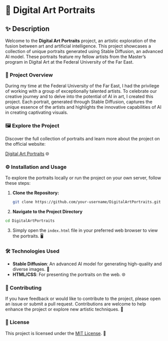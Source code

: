 # 🎨 Digital Art Portraits

## ✨ Description

Welcome to the **Digital Art Portraits** project, an artistic exploration of the fusion between art and artificial intelligence. This project showcases a collection of unique portraits generated using Stable Diffusion, an advanced AI model. These portraits feature my fellow artists from the Master’s program in Digital Art at the Federal University of the Far East.

### 🌟 Project Overview

During my time at the Federal University of the Far East, I had the privilege of working with a group of exceptionally talented artists. To celebrate our creative journey and to delve into the potential of AI in art, I created this project. Each portrait, generated through Stable Diffusion, captures the unique essence of the artists and highlights the innovative capabilities of AI in creating captivating visuals.

### 🖼️ Explore the Project

Discover the full collection of portraits and learn more about the project on the official website:

[Digital Art Portraits](https://eddieborbon.com/DigitalArtPortraits/index.html) 🌐

### ⚙️ Installation and Usage

To explore the portraits locally or run the project on your own server, follow these steps:

1. **Clone the Repository:**

   ```bash
   git clone https://github.com/your-username/DigitalArtPortraits.git

2. **Navigate to the Project Directory**

```bash
cd DigitalArtPortraits
```

3. Simply open the `index.html` file in your preferred web browser to view the portraits. 🖥️

### 🛠️ Technologies Used

- **Stable Diffusion**: An advanced AI model for generating high-quality and diverse images. 🤖
- **HTML/CSS**: For presenting the portraits on the web. 🌐

### 🤝 Contributing

If you have feedback or would like to contribute to the project, please open an issue or submit a pull request. Contributions are welcome to help enhance the project or explore new artistic techniques. 🚀

### 📜 License

This project is licensed under the [MIT License](LICENSE). 📄
